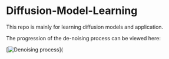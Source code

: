 # Diffusion-Model-Learning
This repo is mainly for learning diffusion models and application. 

The progression of the de-noising process can be viewed here:

[![Denoising process](results/denoising.gif)](
